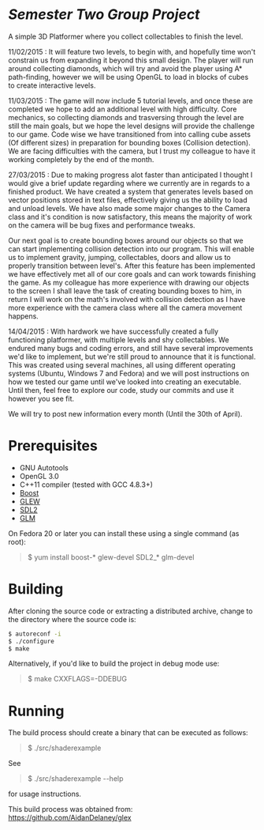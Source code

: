 # *Semester Two Group Project*

A simple 3D Platformer where you collect collectables to finish the level. 

11/02/2015 : It will feature two levels, to begin with, and hopefully time won't constrain us from expanding it beyond this small design. The player will run around collecting diamonds, which will try and avoid the player using A* path-finding, however we will be using OpenGL to load in blocks of cubes to create interactive levels.

11/03/2015 : The game will now include 5 tutorial levels, and once these are completed we hope to add an additional level with high difficulty. Core mechanics, so collecting diamonds and trasversing through the level are still the main goals, but we hope the level designs will provide the challenge to our game. Code wise we have transitioned from into calling cube assets (Of different sizes) in preparation for bounding boxes (Collision detection). We are facing difficulties with the camera, but I trust my colleague to have it working completely by the end of the month. 

27/03/2015 : Due to making progress alot faster than anticipated I thought I would give a brief update regarding where we currently are in regards to a finished product. We have created a system that generates levels based on vector positions stored in text files, effectively giving us the ability to load and unload levels. We have also made some major changes to the Camera class and it's condition is now satisfactory, this means the majority of work on the camera will be bug fixes and performance tweaks. 

Our next goal is to create bounding boxes around our objects so that we can start implementing collision detection into our program. This will enable us to implement gravity, jumping, collectables, doors and allow us to properly transition between level's. After this feature has been implemented we have effectively met all of our core goals and can work towards finishing the game. As my colleague has more experience with drawing our objects to the screen I shall leave the task of creating bounding boxes to him, in return I will work on the math's involved with collision detection as I have more experience with the camera class where all the camera movement happens.

14/04/2015 : With hardwork we have successfully created a fully functioning platformer, with multiple levels and shy collectables. We endured many bugs and coding errors, and still have several improvements we'd like to implement, but we're still proud to announce that it is functional. This was created using several machines, all using different operating systems (Ubuntu, Windows 7 and Fedora) and we will post instructions on how we tested our game until we've looked into creating an executable. Until then, feel free to explore our code, study our commits and use it however you see fit.   

We will try to post new information every month (Until the 30th of April).

# Prerequisites #

* GNU Autotools
* OpenGL 3.0
* C++11 compiler (tested with GCC 4.8.3+)
* [Boost](http://www.boost.org/)
* [GLEW](http://glew.sourceforge.net/)
* [SDL2](https://www.libsdl.org/)
* [GLM](http://glm.g-truc.net/)

On Fedora 20 or later you can install these using a single command (as root):

> $ yum install boost-* glew-devel SDL2_* glm-devel

# Building #

After cloning the source code or extracting a distributed archive, change to the
directory where the source code is:

``` bash
$ autoreconf -i
$ ./configure
$ make
```

Alternatively, if you'd like to build the project in debug mode use:

> $ make CXXFLAGS=-DDEBUG

# Running #

The build process should create a binary that can be executed as follows:

> $ ./src/shaderexample

See

> $ ./src/shaderexample --help

for usage instructions.


This build process was obtained from: https://github.com/AidanDelaney/glex
